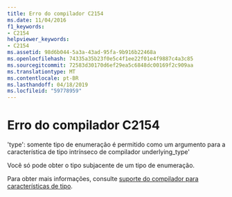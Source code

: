 ```yaml
---
title: Erro do compilador C2154
ms.date: 11/04/2016
f1_keywords:
- C2154
helpviewer_keywords:
- C2154
ms.assetid: 98d6b044-5a3a-43ad-95fa-9b916b22468a
ms.openlocfilehash: 74335a35b23f0e5c4f1ee22f01e4f9887c4a3c85
ms.sourcegitcommit: 72583d30170d6ef29ea5c6848dc00169f2c909aa
ms.translationtype: MT
ms.contentlocale: pt-BR
ms.lasthandoff: 04/18/2019
ms.locfileid: "59778959"
---
```

# <a name="compiler-error-c2154"></a>Erro do compilador C2154

'type': somente tipo de enumeração é permitido como um argumento para a característica de tipo intrínseco de compilador underlying_type'

Você só pode obter o tipo subjacente de um tipo de enumeração.

Para obter mais informações, consulte [suporte do compilador para características de tipo](../../extensions/compiler-support-for-type-traits-cpp-component-extensions.md).